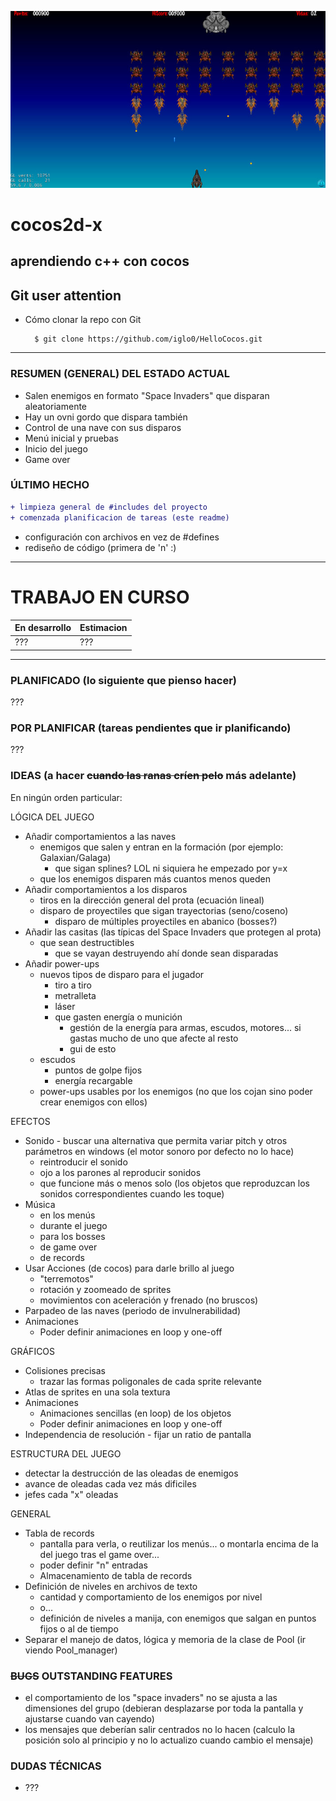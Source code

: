 ![nice screenshot!](/Resources/HelloCocos.jpg)
<!--img src="http://www.cocos2d-x.org/attachments/801/cocos2dx_portrait.png" width=100-->

<!-- colores
```diff
+ esto sale en verde
-  y esto en rojo
```

tabla col | col
-- | --
fila | fila
-->

# cocos2d-x
## aprendiendo c++ con cocos

Git user attention
-------------------

* Cómo clonar la repo con Git

        $ git clone https://github.com/iglo0/HelloCocos.git

---

### RESUMEN (GENERAL) DEL ESTADO ACTUAL

- Salen enemigos en formato "Space Invaders" que disparan aleatoriamente
- Hay un ovni gordo que dispara también
- Control de una nave con sus disparos
- Menú inicial y pruebas
- Inicio del juego
- Game over

### ÚLTIMO HECHO

```diff
+ limpieza general de #includes del proyecto
+ comenzada planificacion de tareas (este readme)
```
- configuración con archivos en vez de #defines
- rediseño de código (primera de 'n' :)

----
# TRABAJO EN CURSO
En desarrollo | Estimacion
-- | --
??? | ???
---

### PLANIFICADO (lo siguiente que pienso hacer)
???

### POR PLANIFICAR (tareas pendientes que ir planificando)
???

### IDEAS (a hacer ~~cuando las ranas críen pelo~~ más adelante)

En ningún orden particular:

LÓGICA DEL JUEGO
- Añadir comportamientos a las naves
	- enemigos que salen y entran en la formación (por ejemplo: Galaxian/Galaga)
		- que sigan splines? LOL ni siquiera he empezado por y=x
	- que los enemigos disparen más cuantos menos queden
- Añadir comportamientos a los disparos
	- tiros en la dirección general del prota (ecuación lineal)
	- disparo de proyectiles que sigan trayectorias (seno/coseno)
        - disparo de múltiples proyectiles en abanico (bosses?)
- Añadir las casitas (las típicas del Space Invaders que protegen al prota)
	- que sean destructibles
		- que se vayan destruyendo ahí donde sean disparadas
- Añadir power-ups
	- nuevos tipos de disparo para el jugador
		- tiro a tiro
		- metralleta
		- láser
		- que gasten energía o munición
			- gestión de la energía para armas, escudos, motores... si gastas mucho de uno que afecte al resto
			- gui de esto
	- escudos
		- puntos de golpe fijos
		- energía recargable
	- power-ups usables por los enemigos (no que los cojan sino poder crear enemigos con ellos)

EFECTOS
- Sonido
        - buscar una alternativa que permita variar pitch y otros parámetros en windows (el motor sonoro por defecto no lo hace)
	- reintroducir el sonido
	- ojo a los parones al reproducir sonidos
	- que funcione más o menos solo (los objetos que reproduzcan los sonidos correspondientes cuando les toque)
- Música
	- en los menús
	- durante el juego
	- para los bosses
	- de game over
	- de records
- Usar Acciones (de cocos) para darle brillo al juego
	- "terremotos"
	- rotación y zoomeado de sprites
	- movimientos con aceleración y frenado (no bruscos)
- Parpadeo de las naves (periodo de invulnerabilidad)
- Animaciones
	- Poder definir animaciones en loop y one-off

GRÁFICOS
- Colisiones precisas
	- trazar las formas poligonales de cada sprite relevante
- Atlas de sprites en una sola textura
- Animaciones
	- Animaciones sencillas (en loop) de los objetos
	- Poder definir animaciones en loop y one-off
- Independencia de resolución
        - fijar un ratio de pantalla

ESTRUCTURA DEL JUEGO
- detectar la destrucción de las oleadas de enemigos
- avance de oleadas cada vez más dificiles
- jefes cada "x" oleadas

GENERAL
- Tabla de records
	- pantalla para verla, o reutilizar los menús... o montarla encima de la del juego tras el game over...
	- poder definir "n" entradas
	- Almacenamiento de tabla de records
- Definición de niveles en archivos de texto
	- cantidad y comportamiento de los enemigos por nivel
	- o...
	- definición de niveles a manija, con enemigos que salgan en puntos fijos o al de tiempo
- Separar el manejo de datos, lógica y memoria de la clase de Pool (ir viendo Pool_manager)	

### ~~BUGS~~ OUTSTANDING FEATURES

- el comportamiento de los "space invaders" no se ajusta a las dimensiones del grupo (debieran desplazarse por toda la pantalla y ajustarse cuando van cayendo)
- los mensajes que deberían salir centrados no lo hacen (calculo la posición solo al principio y no lo actualizo cuando cambio el mensaje)

### DUDAS TÉCNICAS

- ???
